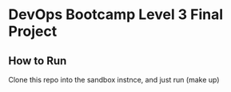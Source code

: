 # DevOps Bootcamp Level 3 Final Project

## How to Run
Clone this repo into the sandbox instnce, and just run (make up)
